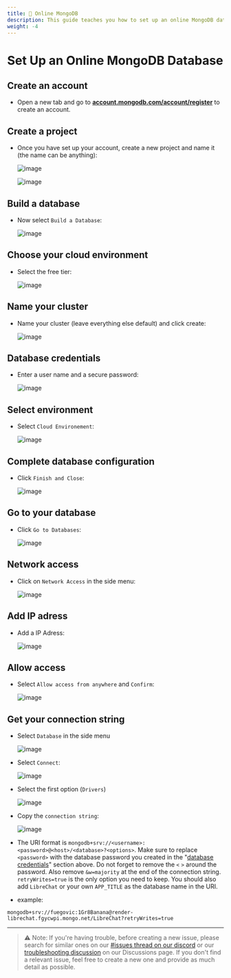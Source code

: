 ```yaml
---
title: 🍃 Online MongoDB
description: This guide teaches you how to set up an online MongoDB database for LibreChat using MongoDB Atlas, a cloud-based service. You will learn how to create an account, a project, and a cluster, as well as how to configure your database credentials, network access, and connection string.
weight: -4
---
```


# Set Up an Online MongoDB Database

## Create an account
- Open a new tab and go to **[account.mongodb.com/account/register](https://account.mongodb.com/account/register)** to create an account.

## Create a project
- Once you have set up your account, create a new project and name it (the name can be anything):

  ![image](https://github.com/fuegovic/LibreChat/assets/32828263/5cdeeba0-2982-47c3-8228-17e8500fd0d7)

  ![image](https://github.com/fuegovic/LibreChat/assets/32828263/97da7454-63a9-42dc-8eeb-7a3ae861c7c4)

## Build a database
- Now select `Build a Database`:

  ![image](https://github.com/fuegovic/LibreChat/assets/32828263/f6fc986e-83fe-472c-a720-618c27bab801)

## Choose your cloud environment
- Select the free tier:

  ![image](https://github.com/fuegovic/LibreChat/assets/32828263/87037310-52f6-4217-822b-d47168464067)

## Name your cluster
- Name your cluster (leave everything else default) and click create:

  ![image](https://github.com/fuegovic/LibreChat/assets/32828263/e8aa62b5-ff85-4c76-befc-2a99563e6c81)

## Database credentials
- Enter a user name and a secure password:

  ![image](https://github.com/fuegovic/LibreChat/assets/32828263/df2c407f-2124-4c5e-bc0e-f5868811e59d)

## Select environment
- Select `Cloud Environement`:

  ![image](https://github.com/fuegovic/LibreChat/assets/32828263/1b0d3cae-2e87-4330-920c-61be1589f041)

## Complete database configuration
- Click `Finish and Close`:

  ![image](https://github.com/fuegovic/LibreChat/assets/32828263/103f8958-2744-42ab-9cda-75c2f33296cb)

## Go to your database
- Click `Go to Databases`:

  ![image](https://github.com/fuegovic/LibreChat/assets/32828263/9c487530-8b4a-4db0-8e56-cb06f7c2ff74)

## Network access
- Click on `Network Access` in the side menu:

  ![image](https://github.com/fuegovic/LibreChat/assets/32828263/29f287ee-caa1-4a2b-a705-bcb33f4735bb)

## Add IP adress
- Add a IP Adress:

  ![image](https://github.com/fuegovic/LibreChat/assets/32828263/b870fa3f-9da2-4e2e-bd00-20bc0a67b562)

## Allow access
- Select `Allow access from anywhere` and `Confirm`:

  ![image](https://github.com/fuegovic/LibreChat/assets/32828263/5cd80bda-ae6d-48f0-94c1-67b122b68357)

## Get your connection string

- Select `Database` in the side menu

  ![image](https://github.com/fuegovic/LibreChat/assets/32828263/55d15f51-b890-4664-8d0a-686597984e2f)

- Select `Connect`:

  ![image](https://github.com/fuegovic/LibreChat/assets/32828263/198ca6cf-8a90-4b95-b7f7-1149a09fddfe)


- Select the first option (`Drivers`)

  ![image](https://github.com/fuegovic/LibreChat/assets/32828263/d8aaf0e4-285d-4e76-bb78-591355569da7)

 
- Copy the `connection string`:

  ![image](https://github.com/fuegovic/LibreChat/assets/32828263/ccc52648-39fa-4f45-8e2b-96c93ffede4a)

- The URI format is `mongodb+srv://<username>:<password>@<host>/<database>?<options>`. Make sure to replace `<password>` with the database password you created in the "[database credentials](#database-credentials)" section above. Do not forget to remove the `<` `>` around the password. Also remove `&w=majority` at the end of the connection string. `retryWrites=true` is the only option you need to keep. You should also add `LibreChat` or your own `APP_TITLE` as the database name in the URI.
- example:
```
mongodb+srv://fuegovic:1Gr8Banana@render-librechat.fgycwpi.mongo.net/LibreChat?retryWrites=true
```

---

>⚠️ Note: If you're having trouble, before creating a new issue, please search for similar ones on our [#issues thread on our discord](https://discord.mhg-int.com) or our [troubleshooting discussion](https://github.com/danny-avila/LibreChat/discussions/categories/troubleshooting) on our Discussions page. If you don't find a relevant issue, feel free to create a new one and provide as much detail as possible.
